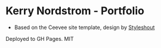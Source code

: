 # Kerry Nordstrom - Portfolio

* Based on the Ceevee site template, design by [Styleshout](https://www.styeshout.com/)

Deployed to GH Pages.
MIT
